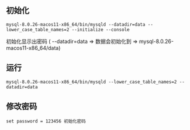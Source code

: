 
## 初始化
```shell
mysql-8.0.26-macos11-x86_64/bin/mysqld --datadir=data --lower_case_table_names=2 --initialize --console
```

初始化显示出密码 ( --datadir=data => 数据会初始化到 => mysql-8.0.26-macos11-x86_64/data)

## 运行
```shell
mysql-8.0.26-macos11-x86_64/bin/mysqld --lower_case_table_names=2 --datadir=data
```

## 修改密码
```
set password = 123456 初始化密码
```

